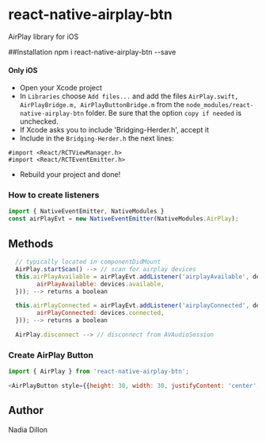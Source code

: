 # react-native-airplay-btn
AirPlay library for iOS

##Installation
npm i react-native-airplay-btn --save

#### Only iOS

  - Open your Xcode project
  - In `Libraries` choose `Add files...` and add the files `AirPlay.swift, AirPlayBridge.m, AirPlayButtonBridge.m` from the `node_modules/react-native-airplay-btn` folder. Be sure that the option `copy if needed` is unchecked.
  - If Xcode asks you to include 'Bridging-Herder.h', accept it
  - Include in the `Bridging-Herder.h` the next lines:
  ```
  #import <React/RCTViewManager.h>
  #import <React/RCTEventEmitter.h>
  ```

  - Rebuild your project and done!

### How to create listeners

```js
import { NativeEventEmitter, NativeModules }
const airPlayEvt = new NativeEventEmitter(NativeModules.AirPlay);

```

## Methods

```js
  // typically located in componentDidMount
  AirPlay.startScan() --> // scan for airplay devices
  this.airPlayAvailable = airPlayEvt.addListener('airplayAvailable', devices => this.setState({
        airPlayAvailable: devices.available,
  })); --> returns a boolean

  this.airPlayConnected = airPlayEvt.addListener('airplayConnected', devices => this.setState({
        airPlayConnected: devices.connected,
  })); --> returns a boolean

  AirPlay.disconnect --> // disconnect from AVAudioSession
```

### Create AirPlay Button

```js
import { AirPlay } from 'react-native-airplay-btn';

<AirPlayButton style={{height: 30, width: 30, justifyContent: 'center',alignItems:'center' }} />
```



## Author

Nadia Dillon
